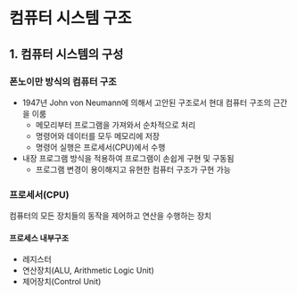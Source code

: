 # 컴퓨터 시스템 구조



## 1. 컴퓨터 시스템의 구성

### 폰노이만 방식의 컴퓨터 구조

- 1947년 John von Neumann에 의해서 고안된 구조로서 현대 컴퓨터 구조의 근간을 이룸
  - 메모리부터 프로그램을 가져와서 순차적으로 처리
  - 명령어와 데이터를 모두 메모리에 저장
  - 명령어 실행은 프로세서(CPU)에서 수행
- 내장 프로그램 방식을 적용하여 프로그램이 손쉽게 구현 및  구동됨 
  - 프로그램 변경이 용이해지고 유현한 컴퓨터 구조가 구현 가능



### 프로세서(CPU)

컴퓨터의 모든 장치들의 동작을 제어하고 연산을 수행하는 장치



#### 프로세스 내부구조

- 레지스터
- 연산장치(ALU, Arithmetic Logic Unit)
- 제어장치(Control Unit)

